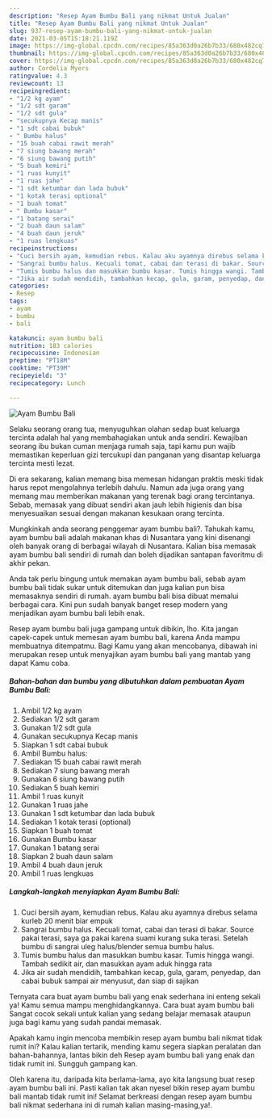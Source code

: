 ```yaml
---
description: "Resep Ayam Bumbu Bali yang nikmat Untuk Jualan"
title: "Resep Ayam Bumbu Bali yang nikmat Untuk Jualan"
slug: 937-resep-ayam-bumbu-bali-yang-nikmat-untuk-jualan
date: 2021-03-05T15:18:21.119Z
image: https://img-global.cpcdn.com/recipes/85a363d0a26b7b33/680x482cq70/ayam-bumbu-bali-foto-resep-utama.jpg
thumbnail: https://img-global.cpcdn.com/recipes/85a363d0a26b7b33/680x482cq70/ayam-bumbu-bali-foto-resep-utama.jpg
cover: https://img-global.cpcdn.com/recipes/85a363d0a26b7b33/680x482cq70/ayam-bumbu-bali-foto-resep-utama.jpg
author: Cordelia Myers
ratingvalue: 4.3
reviewcount: 13
recipeingredient:
- "1/2 kg ayam"
- "1/2 sdt garam"
- "1/2 sdt gula"
- "secukupnya Kecap manis"
- "1 sdt cabai bubuk"
- " Bumbu halus"
- "15 buah cabai rawit merah"
- "7 siung bawang merah"
- "6 siung bawang putih"
- "5 buah kemiri"
- "1 ruas kunyit"
- "1 ruas jahe"
- "1 sdt ketumbar dan lada bubuk"
- "1 kotak terasi optional"
- "1 buah tomat"
- " Bumbu kasar"
- "1 batang serai"
- "2 buah daun salam"
- "4 buah daun jeruk"
- "1 ruas lengkuas"
recipeinstructions:
- "Cuci bersih ayam, kemudian rebus. Kalau aku ayamnya direbus selama kurleb 20 menit biar empuk"
- "Sangrai bumbu halus. Kecuali tomat, cabai dan terasi di bakar. Source pakai terasi, saya ga pakai karena suami kurang suka terasi. Setelah bumbu di sangrai uleg halus/blender semua bumbu halus."
- "Tumis bumbu halus dan masukkan bumbu kasar. Tumis hingga wangi. Tambah sedikit air, dan masukkan ayam aduk hingga rata"
- "Jika air sudah mendidih, tambahkan kecap, gula, garam, penyedap, dan cabai bubuk sampai air menyusut, dan siap di sajikan"
categories:
- Resep
tags:
- ayam
- bumbu
- bali

katakunci: ayam bumbu bali 
nutrition: 183 calories
recipecuisine: Indonesian
preptime: "PT18M"
cooktime: "PT39M"
recipeyield: "3"
recipecategory: Lunch

---
```



![Ayam Bumbu Bali](https://img-global.cpcdn.com/recipes/85a363d0a26b7b33/680x482cq70/ayam-bumbu-bali-foto-resep-utama.jpg)

Selaku seorang orang tua, menyuguhkan olahan sedap buat keluarga tercinta adalah hal yang membahagiakan untuk anda sendiri. Kewajiban seorang ibu bukan cuman menjaga rumah saja, tapi kamu pun wajib memastikan keperluan gizi tercukupi dan panganan yang disantap keluarga tercinta mesti lezat.

Di era  sekarang, kalian memang bisa memesan hidangan praktis meski tidak harus repot mengolahnya terlebih dahulu. Namun ada juga orang yang memang mau memberikan makanan yang terenak bagi orang tercintanya. Sebab, memasak yang dibuat sendiri akan jauh lebih higienis dan bisa menyesuaikan sesuai dengan makanan kesukaan orang tercinta. 



Mungkinkah anda seorang penggemar ayam bumbu bali?. Tahukah kamu, ayam bumbu bali adalah makanan khas di Nusantara yang kini disenangi oleh banyak orang di berbagai wilayah di Nusantara. Kalian bisa memasak ayam bumbu bali sendiri di rumah dan boleh dijadikan santapan favoritmu di akhir pekan.

Anda tak perlu bingung untuk memakan ayam bumbu bali, sebab ayam bumbu bali tidak sukar untuk ditemukan dan juga kalian pun bisa memasaknya sendiri di rumah. ayam bumbu bali bisa dibuat memalui berbagai cara. Kini pun sudah banyak banget resep modern yang menjadikan ayam bumbu bali lebih enak.

Resep ayam bumbu bali juga gampang untuk dibikin, lho. Kita jangan capek-capek untuk memesan ayam bumbu bali, karena Anda mampu membuatnya ditempatmu. Bagi Kamu yang akan mencobanya, dibawah ini merupakan resep untuk menyajikan ayam bumbu bali yang mantab yang dapat Kamu coba.

<!--inarticleads1-->

##### Bahan-bahan dan bumbu yang dibutuhkan dalam pembuatan Ayam Bumbu Bali:

1. Ambil 1/2 kg ayam
1. Sediakan 1/2 sdt garam
1. Gunakan 1/2 sdt gula
1. Gunakan secukupnya Kecap manis
1. Siapkan 1 sdt cabai bubuk
1. Ambil  Bumbu halus:
1. Sediakan 15 buah cabai rawit merah
1. Sediakan 7 siung bawang merah
1. Gunakan 6 siung bawang putih
1. Sediakan 5 buah kemiri
1. Ambil 1 ruas kunyit
1. Gunakan 1 ruas jahe
1. Gunakan 1 sdt ketumbar dan lada bubuk
1. Sediakan 1 kotak terasi (optional)
1. Siapkan 1 buah tomat
1. Gunakan  Bumbu kasar
1. Gunakan 1 batang serai
1. Siapkan 2 buah daun salam
1. Ambil 4 buah daun jeruk
1. Ambil 1 ruas lengkuas




<!--inarticleads2-->

##### Langkah-langkah menyiapkan Ayam Bumbu Bali:

1. Cuci bersih ayam, kemudian rebus. Kalau aku ayamnya direbus selama kurleb 20 menit biar empuk
1. Sangrai bumbu halus. Kecuali tomat, cabai dan terasi di bakar. Source pakai terasi, saya ga pakai karena suami kurang suka terasi. Setelah bumbu di sangrai uleg halus/blender semua bumbu halus.
1. Tumis bumbu halus dan masukkan bumbu kasar. Tumis hingga wangi. Tambah sedikit air, dan masukkan ayam aduk hingga rata
1. Jika air sudah mendidih, tambahkan kecap, gula, garam, penyedap, dan cabai bubuk sampai air menyusut, dan siap di sajikan




Ternyata cara buat ayam bumbu bali yang enak sederhana ini enteng sekali ya! Kamu semua mampu menghidangkannya. Cara buat ayam bumbu bali Sangat cocok sekali untuk kalian yang sedang belajar memasak ataupun juga bagi kamu yang sudah pandai memasak.

Apakah kamu ingin mencoba membikin resep ayam bumbu bali nikmat tidak rumit ini? Kalau kalian tertarik, mending kamu segera siapkan peralatan dan bahan-bahannya, lantas bikin deh Resep ayam bumbu bali yang enak dan tidak rumit ini. Sungguh gampang kan. 

Oleh karena itu, daripada kita berlama-lama, ayo kita langsung buat resep ayam bumbu bali ini. Pasti kalian tak akan nyesel bikin resep ayam bumbu bali mantab tidak rumit ini! Selamat berkreasi dengan resep ayam bumbu bali nikmat sederhana ini di rumah kalian masing-masing,ya!.

